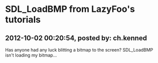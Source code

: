 # SDL_LoadBMP from LazyFoo's tutorials

## 2012-10-02 00:20:54, posted by: ch.kenned

Has anyone had any luck blitting a bitmap to the screen? SDL\_LoadBMP isn't loading my bitmap...
